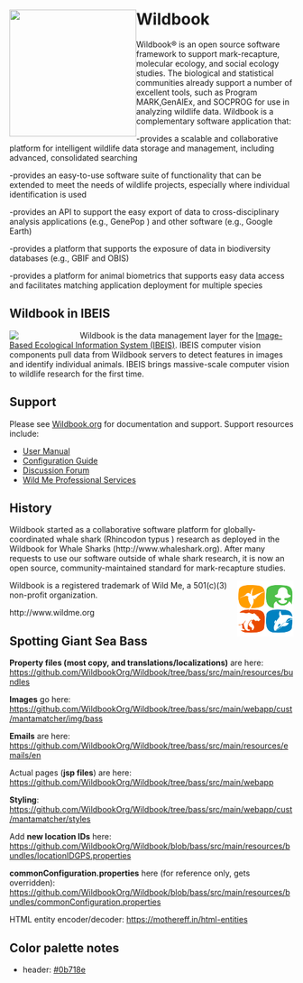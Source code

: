 
<h1><a href="http://www.ibeis.org"><img style="float: left;" align="middle" width="225px" height="225px" src="https://raw.githubusercontent.com/WildbookOrg/Wildbook/master/src/main/webapp/cust/mantamatcher/img/wildbook_logo.png"></a>Wildbook</h1>


 

Wildbook&reg; is an open source software framework to support mark-recapture, molecular ecology, and social ecology studies. The biological and statistical communities already support a number of excellent tools, such as Program MARK,GenAlEx, and SOCPROG for use in analyzing wildlife data. Wildbook is a complementary software application that:

-provides a scalable and collaborative platform for intelligent wildlife data storage and management, including advanced, consolidated searching

-provides an easy-to-use software suite of functionality that can be extended to meet the needs of wildlife projects, especially where individual identification is used

-provides an API to support the easy export of data to cross-disciplinary analysis applications (e.g., GenePop ) and other software (e.g., Google Earth)

-provides a platform that supports the exposure of data in biodiversity databases (e.g., GBIF and OBIS)

-provides a platform for animal biometrics that supports easy data access and facilitates matching application deployment for multiple species

<h2>Wildbook in IBEIS</h2>

<img width="125px" height="*" align="left" src="http://www.wildbook.org/lib/exe/fetch.php?w=200&tok=c557df&media=logo_400x4001.png" /> Wildbook is the data management layer for the <a href="http://www.ibeis.org">Image-Based Ecological Information System (IBEIS)</a>. IBEIS computer vision components pull data from Wildbook servers to detect features in images and identify individual animals. IBEIS brings massive-scale computer vision to wildlife research for the first time. 
<br />
<h2>Support</h2>

Please see <a href="http://www.wildbook.org">Wildbook.org</a> for documentation and support. Support resources include:
<ul>
<li><a href="http://www.wildbook.org/doku.php?id=documentation">User Manual</a></li>
<li><a href="http://www.wildbook.org/doku.php?id=configuration">Configuration Guide</a></li>
<li><a href="http://www.wildbook.org/forum">Discussion Forum</a></li>
<li><a href="http://www.wildme.org/services">Wild Me Professional Services</a></li>
</ul>

<h2>History</h2>
Wildbook started as a collaborative software platform for globally-coordinated whale shark (Rhincodon typus ) research as deployed in the Wildbook for Whale Sharks (http://www.whaleshark.org). After many requests to use our software outside of whale shark research, it is now an open source, community-maintained standard for mark-recapture studies.


<p><img style="float: right;" align="middle" src="src/main/webapp/images/wild-me-logo-only-100-100.png"> Wildbook is a registered trademark of Wild Me, a 501(c)(3) non-profit organization.</p> http://www.wildme.org

<h2>Spotting Giant Sea Bass</h2>

**Property files (most copy, and translations/localizations)** are here: https://github.com/WildbookOrg/Wildbook/tree/bass/src/main/resources/bundles

**Images** go here: https://github.com/WildbookOrg/Wildbook/tree/bass/src/main/webapp/cust/mantamatcher/img/bass

**Emails** are here: https://github.com/WildbookOrg/Wildbook/tree/bass/src/main/resources/emails/en

Actual pages (**jsp files**) are here: https://github.com/WildbookOrg/Wildbook/tree/bass/src/main/webapp

**Styling**: https://github.com/WildbookOrg/Wildbook/tree/bass/src/main/webapp/cust/mantamatcher/styles

Add **new location IDs** here: https://github.com/WildbookOrg/Wildbook/blob/bass/src/main/resources/bundles/locationIDGPS.properties

**commonConfiguration.properties** here (for reference only, gets overridden): https://github.com/WildbookOrg/Wildbook/blob/bass/src/main/resources/bundles/commonConfiguration.properties

HTML entity encoder/decoder: https://mothereff.in/html-entities

<h2>Color palette notes</h2>
<ul>
 <li>header: <a href="https://www.colorhexa.com/0b718e">#0b718e</a>  </li>
 
 </ul>
